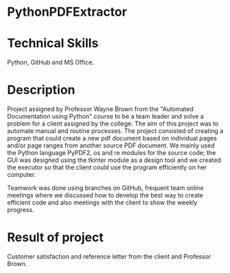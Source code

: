 # PythonPDFExtractor

# Technical Skills #
Python, GitHub and MS Office.

# Description #
Project assigned by Professor Wayne Brown from the "Automated Documentation using Python" course to be a team leader and solve a problem for a client assigned by the college. The aim of this project was to automate manual and routine processes. The project consisted of creating a program that could create a new pdf document based on individual pages and/or page ranges from another source PDF document. We mainly used the Python language PyPDF2, os and re modules for the source code; the GUI was designed using the tkinter module as a design tool and we created the executor so that the client could use the program efficiently on her computer. 

Teamwork was done using branches on GitHub, frequent team online meetings where we discussed how to develop the best way to create efficient code and also meetings with the client to show the weekly progress.

# Result of project #
Customer satisfaction and reference letter from the client and Professor Brown.

